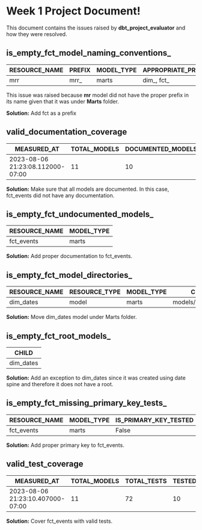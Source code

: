 # Week 1 Project Document!

This document contains the issues raised by **dbt_project_evaluator** and how they were resolved.

## is_empty_fct_model_naming_conventions_
| RESOURCE_NAME | PREFIX | MODEL_TYPE | APPROPRIATE_PREFIXES |
| ------------- | ------ | ---------- | -------------------- |
| mrr           | mrr_   | marts      | dim_, fct_           |

This issue was raised because **mr** model did not have the proper prefix in its name given that it was under **Marts** folder.


**Solution:** Add fct as a prefix

## valid_documentation_coverage
|                      MEASURED_AT | TOTAL_MODELS | DOCUMENTED_MODELS | DOCUMENTATION_COVERAGE_PCT | STAGING_DOCUMENTATION_COVERAGE_PCT | INTERMEDIATE_DOCUMENTATION_COVERAGE_PCT | ... |
| -------------------------------- | ------------ | ----------------- | -------------------------- | ---------------------------------- | --------------------------------------- | --- |
| 2023-08-06 21:23:08.112000-07:00 |           11 |                10 |                      90.91 |                                100 |                                     100 | ... |

**Solution:**  Make sure that all models are documented. In this case, fct_events did not have any documentation.


## is_empty_fct_undocumented_models_
| RESOURCE_NAME | MODEL_TYPE |
| ------------- | ---------- |
| fct_events    | marts      |
**Solution:**  Add proper documentation to fct_events.


## is_empty_fct_model_directories_
| RESOURCE_NAME | RESOURCE_TYPE | MODEL_TYPE | CURRENT_FILE_PATH                 | CHANGE_FILE_PATH_TO                |
| ------------- | ------------- | ---------- | --------------------------------- | ---------------------------------- |
| dim_dates     | model         | marts      | models/intermediate/dim_dates.sql | models/.../marts/.../dim_dates.sql |
**Solution:**  Move dim_dates model under Marts folder.


## is_empty_fct_root_models_
| CHILD     |
| --------- |
| dim_dates |
**Solution:**  Add an exception to dim_dates since it was created using date spine and therefore it does not have a root.


## is_empty_fct_missing_primary_key_tests_
| RESOURCE_NAME | MODEL_TYPE | IS_PRIMARY_KEY_TESTED | NUMBER_OF_TESTS_ON_MODEL |
| ------------- | ---------- | --------------------- | ------------------------ |
| fct_events    | marts      |                 False |                        0 |
**Solution:**  Add proper primary key to fct_events.


## valid_test_coverage
| MEASURED_AT | TOTAL_MODELS | TOTAL_TESTS | TESTED_MODELS | TEST_COVERAGE_PCT | STAGING_TEST_COVERAGE_PCT | ... |
| -------------------------------- | ------------ | ----------- | ------------- | ----------------- | ------------------------- | --- |
| 2023-08-06 21:23:10.407000-07:00 |           11 |          72 |            10 |             90.91 |                       100 | ... |
**Solution:** Cover fct_events with valid tests.

